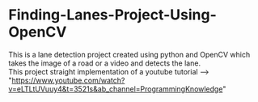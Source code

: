 # Finding-Lanes-Project-Using-OpenCV
This is a lane detection project created using python and OpenCV which takes the image of a road or a video and detects the lane. <br>
This project straight implementation of a youtube tutorial --> "https://www.youtube.com/watch?v=eLTLtUVuuy4&t=3521s&ab_channel=ProgrammingKnowledge"
